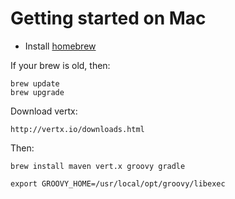 # Getting started on Mac

* Install [homebrew](http://brew.sh)

If your brew is old, then:

    brew update
    brew upgrade

Download vertx:

    http://vertx.io/downloads.html

Then:

    brew install maven vert.x groovy gradle

    export GROOVY_HOME=/usr/local/opt/groovy/libexec
